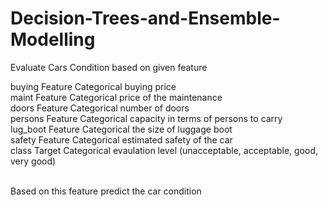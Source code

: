 # Decision-Trees-and-Ensemble-Modelling
Evaluate Cars Condition based on given feature

buying Feature Categorical buying price
<br/> maint Feature Categorical price of the maintenance
<br/> doors Feature Categorical number of doors
<br/> persons Feature Categorical capacity in terms of persons to carry
<br/> lug_boot Feature Categorical the size of luggage boot
<br/> safety Feature Categorical estimated safety of the car
<br/> class Target Categorical evaulation level (unacceptable, acceptable, good, very good)

<br/>Based on this feature predict the car condition
